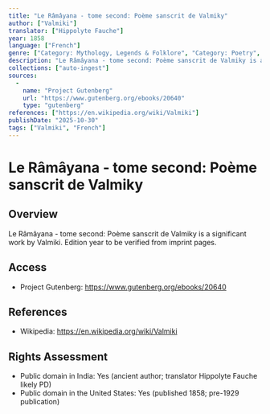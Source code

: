 ```yaml
---
title: "Le Râmâyana - tome second: Poème sanscrit de Valmiky"
author: ["Valmiki"]
translator: ["Hippolyte Fauche"]
year: 1858
language: ["French"]
genre: ["Category: Mythology, Legends & Folklore", "Category: Poetry", "FR Littérature", "FR Poésie"]
description: "Le Râmâyana - tome second: Poème sanscrit de Valmiky is a significant work by Valmiki. Edition year to be verified from imprint pages."
collections: ["auto-ingest"]
sources:
  - 
    name: "Project Gutenberg"
    url: "https://www.gutenberg.org/ebooks/20640"
    type: "gutenberg"
references: ["https://en.wikipedia.org/wiki/Valmiki"]
publishDate: "2025-10-30"
tags: ["Valmiki", "French"]
---
```


# Le Râmâyana - tome second: Poème sanscrit de Valmiky

## Overview

Le Râmâyana - tome second: Poème sanscrit de Valmiky is a significant work by Valmiki. Edition year to be verified from imprint pages.

## Access

- Project Gutenberg: https://www.gutenberg.org/ebooks/20640

## References

- Wikipedia: https://en.wikipedia.org/wiki/Valmiki

## Rights Assessment

- Public domain in India: Yes (ancient author; translator Hippolyte Fauche likely PD)
- Public domain in the United States: Yes (published 1858; pre-1929 publication)

